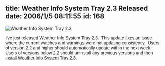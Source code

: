 title: Weather Info System Tray 2.3 Released
date: 2006/1/5 08:11:55
id: 168
---
![Weather Info System Tray 2.3](/software/windows/weather/WeatherInfoTrayScreen.jpg)

<font face="Arial">I've just released Weather Info System Tray 2.3.  This update fixes an issue where the current watches and warnings were not updating consistently.  Users of version 2.2 and higher should automatically update within the next week.  Users of versions below 2.2 should uninstall any previous versions and then [install Weather Info System Tray 2.3](software/windows/weather/WeatherInfoTray.htm).</font>